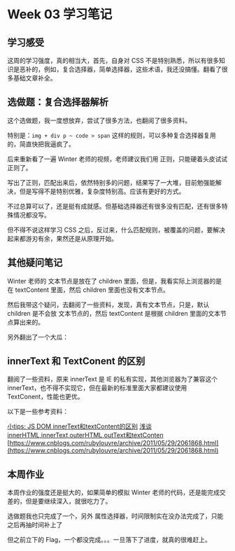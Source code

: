 # Week 03 学习笔记

## 学习感受

这周的学习强度，真的相当大，首先，自身对 CSS 不是特别熟悉，所以有很多知识是恶补的，例如，复合选择器，简单选择器，这些术语，我还没搞懂。翻看了很多基础文章补全。

## 选做题：复合选择器解析

这个选做题，我一度想放弃，尝试了很多方法，也翻阅了很多资料。

特别是：`img + div p ~ code > span` 这样的规则，可以多种复合选择器复用的，简直快把我逼疯了。

后来重新看了一遍 Winter 老师的视频，老师建议我们用 正则，只能硬着头皮试试正则了。

写出了正则，匹配出来后，依然特别多的问题，结果写了一大堆，目前勉强能解决，但是写得不是特别优雅，复杂度特别高。应该有更好的方式。

不过总算可以了，还是挺有成就感。但基础选择器还有很多没有匹配，还有很多特殊情况都没写。

但不得不说这样学习 CSS 之后，反过来，什么匹配规则，被覆盖的问题，要解决起来都游刃有余，果然还是从原理开始。

## 其他疑问笔记

Winter 老师的 文本节点是放在了 children 里面，但是，我看实际上浏览器的是在 textContent 里面，然后 children 里面也没有文本节点。

然后我带这个疑问，去翻阅了一些资料，发现，真有文本节点，只是，默认 children 是不会放 文本节点的，然后 textContent 是根据 children 里面的文本节点算出来的。

另外翻出了一个大瓜：

## innerText 和 TextConent 的区别

翻阅了一些资料，原来 innerText 是 IE 的私有实现，其他浏览器为了兼容这个 innerText，也不得不实现它，但在最新的标准里面大家都建议使用 TextConent，性能也更优。

以下是一些参考资料：

[小tips: JS DOM innerText和textContent的区别](https://www.zhangxinxu.com/wordpress/2019/09/js-dom-innertext-textcontent/)
[浅谈innerHTML,innerText,outerHTML,outText和textConten](https://zhuanlan.zhihu.com/p/66958519)
[https://www.cnblogs.com/rubylouvre/archive/2011/05/29/2061868.html](https://www.cnblogs.com/rubylouvre/archive/2011/05/29/2061868.html)

## 本周作业

本周作业的强度还是挺大的，如果简单的模拟 Winter 老师的代码，还是能完成交差的，但是要继续深入，就很吃力了。

选做题我也只完成了一个，另外 属性选择器，时间限制实在没办法完成了，只能之后再抽时间补上了

但之前立下的 Flag，一个都没完成。。。一旦落下了进度，就真的很难赶上。

